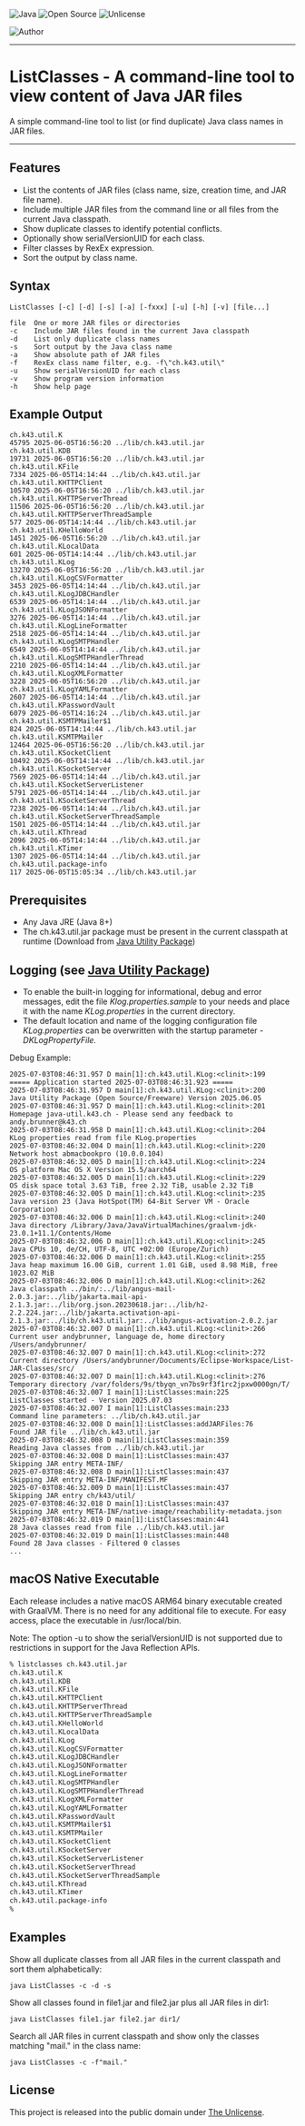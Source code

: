 ![Java](https://img.shields.io/badge/Language-Java-blue)
![Open Source](https://img.shields.io/badge/Code-Open_Source-green)
![Unlicense](https://img.shields.io/badge/License-Unlicense-green)

![Author](https://img.shields.io/badge/Author-andy.brunner@k43.ch-grey)

---

# ListClasses - A command-line tool to view content of Java JAR files

A simple command-line tool to list (or find duplicate) Java class names in JAR files.

---

## Features

- List the contents of JAR files (class name, size, creation time, and JAR file name).
- Include multiple JAR files from the command line or all files from the current Java classpath.
- Show duplicate classes to identify potential conflicts.
- Optionally show serialVersionUID for each class.
- Filter classes by RexEx expression.
- Sort the output by class name.

## Syntax

```
ListClasses [-c] [-d] [-s] [-a] [-fxxx] [-u] [-h] [-v] [file...]

file  One or more JAR files or directories
-c    Include JAR files found in the current Java classpath
-d    List only duplicate class names
-s    Sort output by the Java class name
-a    Show absolute path of JAR files
-f    RexEx class name filter, e.g. -f\"ch.k43.util\"
-u    Show serialVersionUID for each class
-v    Show program version information
-h    Show help page
```

## Example Output

```
ch.k43.util.K                                                             45795 2025-06-05T16:56:20 ../lib/ch.k43.util.jar
ch.k43.util.KDB                                                           19731 2025-06-05T16:56:20 ../lib/ch.k43.util.jar
ch.k43.util.KFile                                                          7334 2025-06-05T14:14:44 ../lib/ch.k43.util.jar
ch.k43.util.KHTTPClient                                                   10570 2025-06-05T16:56:20 ../lib/ch.k43.util.jar
ch.k43.util.KHTTPServerThread                                             11506 2025-06-05T16:56:20 ../lib/ch.k43.util.jar
ch.k43.util.KHTTPServerThreadSample                                         577 2025-06-05T14:14:44 ../lib/ch.k43.util.jar
ch.k43.util.KHelloWorld                                                    1451 2025-06-05T16:56:20 ../lib/ch.k43.util.jar
ch.k43.util.KLocalData                                                      601 2025-06-05T14:14:44 ../lib/ch.k43.util.jar
ch.k43.util.KLog                                                          13270 2025-06-05T16:56:20 ../lib/ch.k43.util.jar
ch.k43.util.KLogCSVFormatter                                               3453 2025-06-05T14:14:44 ../lib/ch.k43.util.jar
ch.k43.util.KLogJDBCHandler                                                6539 2025-06-05T14:14:44 ../lib/ch.k43.util.jar
ch.k43.util.KLogJSONFormatter                                              3276 2025-06-05T14:14:44 ../lib/ch.k43.util.jar
ch.k43.util.KLogLineFormatter                                              2518 2025-06-05T14:14:44 ../lib/ch.k43.util.jar
ch.k43.util.KLogSMTPHandler                                                6549 2025-06-05T14:14:44 ../lib/ch.k43.util.jar
ch.k43.util.KLogSMTPHandlerThread                                          2210 2025-06-05T14:14:44 ../lib/ch.k43.util.jar
ch.k43.util.KLogXMLFormatter                                               3228 2025-06-05T16:56:20 ../lib/ch.k43.util.jar
ch.k43.util.KLogYAMLFormatter                                              2607 2025-06-05T14:14:44 ../lib/ch.k43.util.jar
ch.k43.util.KPasswordVault                                                 6079 2025-06-05T14:16:24 ../lib/ch.k43.util.jar
ch.k43.util.KSMTPMailer$1                                                   824 2025-06-05T14:14:44 ../lib/ch.k43.util.jar
ch.k43.util.KSMTPMailer                                                   12464 2025-06-05T16:56:20 ../lib/ch.k43.util.jar
ch.k43.util.KSocketClient                                                 10492 2025-06-05T14:14:44 ../lib/ch.k43.util.jar
ch.k43.util.KSocketServer                                                  7569 2025-06-05T14:14:44 ../lib/ch.k43.util.jar
ch.k43.util.KSocketServerListener                                          5791 2025-06-05T14:14:44 ../lib/ch.k43.util.jar
ch.k43.util.KSocketServerThread                                            7238 2025-06-05T14:14:44 ../lib/ch.k43.util.jar
ch.k43.util.KSocketServerThreadSample                                      1501 2025-06-05T14:14:44 ../lib/ch.k43.util.jar
ch.k43.util.KThread                                                        2096 2025-06-05T14:14:44 ../lib/ch.k43.util.jar
ch.k43.util.KTimer                                                         1307 2025-06-05T14:14:44 ../lib/ch.k43.util.jar
ch.k43.util.package-info                                                    117 2025-06-05T15:05:34 ../lib/ch.k43.util.jar
```

## Prerequisites

- Any Java JRE (Java 8+)
- The ch.k43.util.jar package must be present in the current classpath at runtime (Download from [Java Utility Package](https://java-util.k43.ch/downloads/package-ch-k43-util))

## Logging (see [Java Utility Package](https://https://java-util.k43.ch/examples/logging))

- To enable the built-in logging for informational, debug and error messages, edit the file *Klog.properties.sample* to your needs and place it with the name *KLog.properties* in the current directory.
- The default location and name of the logging configuration file *KLog.properties* can be overwritten with the startup parameter *-DKLogPropertyFile.*

Debug Example:

```
2025-07-03T08:46:31.957 D main[1]:ch.k43.util.KLog:<clinit>:199                        ===== Application started 2025-07-03T08:46:31.923 =====
2025-07-03T08:46:31.957 D main[1]:ch.k43.util.KLog:<clinit>:200                        Java Utility Package (Open Source/Freeware) Version 2025.06.05
2025-07-03T08:46:31.957 D main[1]:ch.k43.util.KLog:<clinit>:201                        Homepage java-util.k43.ch - Please send any feedback to andy.brunner@k43.ch
2025-07-03T08:46:31.958 D main[1]:ch.k43.util.KLog:<clinit>:204                        KLog properties read from file KLog.properties
2025-07-03T08:46:32.004 D main[1]:ch.k43.util.KLog:<clinit>:220                        Network host abmacbookpro (10.0.0.104)
2025-07-03T08:46:32.005 D main[1]:ch.k43.util.KLog:<clinit>:224                        OS platform Mac OS X Version 15.5/aarch64
2025-07-03T08:46:32.005 D main[1]:ch.k43.util.KLog:<clinit>:229                        OS disk space total 3.63 TiB, free 2.32 TiB, usable 2.32 TiB
2025-07-03T08:46:32.005 D main[1]:ch.k43.util.KLog:<clinit>:235                        Java version 23 (Java HotSpot(TM) 64-Bit Server VM - Oracle Corporation)
2025-07-03T08:46:32.006 D main[1]:ch.k43.util.KLog:<clinit>:240                        Java directory /Library/Java/JavaVirtualMachines/graalvm-jdk-23.0.1+11.1/Contents/Home
2025-07-03T08:46:32.006 D main[1]:ch.k43.util.KLog:<clinit>:245                        Java CPUs 10, de/CH, UTF-8, UTC +02:00 (Europe/Zurich)
2025-07-03T08:46:32.006 D main[1]:ch.k43.util.KLog:<clinit>:255                        Java heap maximum 16.00 GiB, current 1.01 GiB, used 8.98 MiB, free 1023.02 MiB
2025-07-03T08:46:32.006 D main[1]:ch.k43.util.KLog:<clinit>:262                        Java classpath ../bin/:../lib/angus-mail-2.0.3.jar:../lib/jakarta.mail-api-2.1.3.jar:../lib/org.json.20230618.jar:../lib/h2-2.2.224.jar:../lib/jakarta.activation-api-2.1.3.jar:../lib/ch.k43.util.jar:../lib/angus-activation-2.0.2.jar
2025-07-03T08:46:32.007 D main[1]:ch.k43.util.KLog:<clinit>:266                        Current user andybrunner, language de, home directory /Users/andybrunner/
2025-07-03T08:46:32.007 D main[1]:ch.k43.util.KLog:<clinit>:272                        Current directory /Users/andybrunner/Documents/Eclipse-Workspace/List-JAR-Classes/src/
2025-07-03T08:46:32.007 D main[1]:ch.k43.util.KLog:<clinit>:276                        Temporary directory /var/folders/9s/tbyqn_vn7bs9rf3f1rc2jpxw0000gn/T/
2025-07-03T08:46:32.007 I main[1]:ListClasses:main:225                                 ListClasses started - Version 2025.07.03
2025-07-03T08:46:32.007 I main[1]:ListClasses:main:233                                 Command line parameters: ../lib/ch.k43.util.jar
2025-07-03T08:46:32.008 D main[1]:ListClasses:addJARFiles:76                           Found JAR file ../lib/ch.k43.util.jar
2025-07-03T08:46:32.008 D main[1]:ListClasses:main:359                                 Reading Java classes from ../lib/ch.k43.util.jar
2025-07-03T08:46:32.008 D main[1]:ListClasses:main:437                                 Skipping JAR entry META-INF/
2025-07-03T08:46:32.008 D main[1]:ListClasses:main:437                                 Skipping JAR entry META-INF/MANIFEST.MF
2025-07-03T08:46:32.009 D main[1]:ListClasses:main:437                                 Skipping JAR entry ch/k43/util/
2025-07-03T08:46:32.018 D main[1]:ListClasses:main:437                                 Skipping JAR entry META-INF/native-image/reachability-metadata.json
2025-07-03T08:46:32.019 D main[1]:ListClasses:main:441                                 28 Java classes read from file ../lib/ch.k43.util.jar
2025-07-03T08:46:32.019 D main[1]:ListClasses:main:448                                 Found 28 Java classes - Filtered 0 classes
...
```

## macOS Native Executable

Each release includes a native macOS ARM64 binary executable created with GraalVM. There is no need for any additional file to execute. For easy access, place the executable in /usr/local/bin. 

Note: The option -u to show the serialVersionUID is not supported due to restrictions in support for the Java Reflection APIs.

```bash
% listclasses ch.k43.util.jar 
ch.k43.util.K                                                             45795 2025-06-05T16:56:20 ch.k43.util.jar
ch.k43.util.KDB                                                           19731 2025-06-05T16:56:20 ch.k43.util.jar
ch.k43.util.KFile                                                          7334 2025-06-05T14:14:44 ch.k43.util.jar
ch.k43.util.KHTTPClient                                                   10570 2025-06-05T16:56:20 ch.k43.util.jar
ch.k43.util.KHTTPServerThread                                             11506 2025-06-05T16:56:20 ch.k43.util.jar
ch.k43.util.KHTTPServerThreadSample                                         577 2025-06-05T14:14:44 ch.k43.util.jar
ch.k43.util.KHelloWorld                                                    1451 2025-06-05T16:56:20 ch.k43.util.jar
ch.k43.util.KLocalData                                                      601 2025-06-05T14:14:44 ch.k43.util.jar
ch.k43.util.KLog                                                          13270 2025-06-05T16:56:20 ch.k43.util.jar
ch.k43.util.KLogCSVFormatter                                               3453 2025-06-05T14:14:44 ch.k43.util.jar
ch.k43.util.KLogJDBCHandler                                                6539 2025-06-05T14:14:44 ch.k43.util.jar
ch.k43.util.KLogJSONFormatter                                              3276 2025-06-05T14:14:44 ch.k43.util.jar
ch.k43.util.KLogLineFormatter                                              2518 2025-06-05T14:14:44 ch.k43.util.jar
ch.k43.util.KLogSMTPHandler                                                6549 2025-06-05T14:14:44 ch.k43.util.jar
ch.k43.util.KLogSMTPHandlerThread                                          2210 2025-06-05T14:14:44 ch.k43.util.jar
ch.k43.util.KLogXMLFormatter                                               3228 2025-06-05T16:56:20 ch.k43.util.jar
ch.k43.util.KLogYAMLFormatter                                              2607 2025-06-05T14:14:44 ch.k43.util.jar
ch.k43.util.KPasswordVault                                                 6079 2025-06-05T14:16:24 ch.k43.util.jar
ch.k43.util.KSMTPMailer$1                                                   824 2025-06-05T14:14:44 ch.k43.util.jar
ch.k43.util.KSMTPMailer                                                   12464 2025-06-05T16:56:20 ch.k43.util.jar
ch.k43.util.KSocketClient                                                 10492 2025-06-05T14:14:44 ch.k43.util.jar
ch.k43.util.KSocketServer                                                  7569 2025-06-05T14:14:44 ch.k43.util.jar
ch.k43.util.KSocketServerListener                                          5791 2025-06-05T14:14:44 ch.k43.util.jar
ch.k43.util.KSocketServerThread                                            7238 2025-06-05T14:14:44 ch.k43.util.jar
ch.k43.util.KSocketServerThreadSample                                      1501 2025-06-05T14:14:44 ch.k43.util.jar
ch.k43.util.KThread                                                        2096 2025-06-05T14:14:44 ch.k43.util.jar
ch.k43.util.KTimer                                                         1307 2025-06-05T14:14:44 ch.k43.util.jar
ch.k43.util.package-info                                                    117 2025-06-05T15:05:34 ch.k43.util.jar
% 
```


## Examples

Show all duplicate classes from all JAR files in the current classpath and sort them alphabetically:

```
java ListClasses -c -d -s
```

Show all classes found in file1.jar and file2.jar plus all JAR files in dir1:

```
java ListClasses file1.jar file2.jar dir1/
```

Search all JAR files in current classpath and show only the classes matching "mail." in the class name:

```
java ListClasses -c -f"mail."
```

## License

This project is released into the public domain under [The Unlicense](LICENSE).
